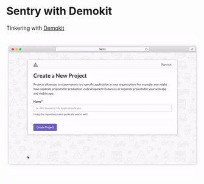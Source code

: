 # Sentry with Demokit

Tinkering with [Demokit](https://github.com/runkitdev/demokit/)

![Installing Sentry in a Flask server](https://raw.githubusercontent.com/getsentry/sentry-demo/master/flask.gif)
